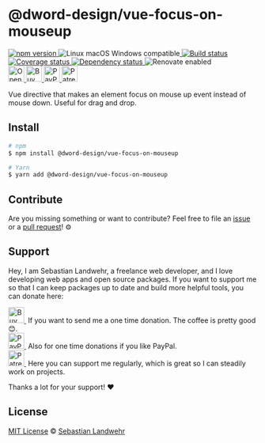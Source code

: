 <!-- TITLE/ -->
# @dword-design/vue-focus-on-mouseup
<!-- /TITLE -->

<!-- BADGES/ -->
  <p>
    <a href="https://npmjs.org/package/@dword-design/vue-focus-on-mouseup">
      <img
        src="https://img.shields.io/npm/v/@dword-design/vue-focus-on-mouseup.svg"
        alt="npm version"
      >
    </a><img src="https://img.shields.io/badge/os-linux%20%7C%C2%A0macos%20%7C%C2%A0windows-blue" alt="Linux macOS Windows compatible"><a href="https://github.com/dword-design/vue-focus-on-mouseup/actions">
      <img
        src="https://github.com/dword-design/vue-focus-on-mouseup/workflows/build/badge.svg"
        alt="Build status"
      >
    </a><a href="https://codecov.io/gh/dword-design/vue-focus-on-mouseup">
      <img
        src="https://codecov.io/gh/dword-design/vue-focus-on-mouseup/branch/master/graph/badge.svg"
        alt="Coverage status"
      >
    </a><a href="https://david-dm.org/dword-design/vue-focus-on-mouseup">
      <img src="https://img.shields.io/david/dword-design/vue-focus-on-mouseup" alt="Dependency status">
    </a><img src="https://img.shields.io/badge/renovate-enabled-brightgreen" alt="Renovate enabled"><br/><a href="https://gitpod.io/#https://github.com/dword-design/vue-focus-on-mouseup">
      <img
        src="https://gitpod.io/button/open-in-gitpod.svg"
        alt="Open in Gitpod"
        height="32"
      >
    </a><a href="https://www.buymeacoffee.com/dword">
      <img
        src="https://www.buymeacoffee.com/assets/img/guidelines/download-assets-sm-2.svg"
        alt="Buy Me a Coffee"
        height="32"
      >
    </a><a href="https://paypal.me/SebastianLandwehr">
      <img
        src="https://sebastianlandwehr.com/images/paypal.svg"
        alt="PayPal"
        height="32"
      >
    </a><a href="https://www.patreon.com/dworddesign">
      <img
        src="https://sebastianlandwehr.com/images/patreon.svg"
        alt="Patreon"
        height="32"
      >
    </a>
</p>
<!-- /BADGES -->

<!-- DESCRIPTION/ -->
Vue directive that makes an element focus on mouse up event instead of mouse down. Useful for drag and drop.
<!-- /DESCRIPTION -->

<!-- INSTALL/ -->
## Install

```bash
# npm
$ npm install @dword-design/vue-focus-on-mouseup

# Yarn
$ yarn add @dword-design/vue-focus-on-mouseup
```
<!-- /INSTALL -->

<!-- LICENSE/ -->
## Contribute

Are you missing something or want to contribute? Feel free to file an [issue](https://github.com/dword-design/vue-focus-on-mouseup/issues) or a [pull request](https://github.com/dword-design/vue-focus-on-mouseup/pulls)! ⚙️

## Support

Hey, I am Sebastian Landwehr, a freelance web developer, and I love developing web apps and open source packages. If you want to support me so that I can keep packages up to date and build more helpful tools, you can donate here:

<p>
  <a href="https://www.buymeacoffee.com/dword">
    <img
      src="https://www.buymeacoffee.com/assets/img/guidelines/download-assets-sm-2.svg"
      alt="Buy Me a Coffee"
      height="32"
    >
  </a>&nbsp;If you want to send me a one time donation. The coffee is pretty good 😊.<br/>
  <a href="https://paypal.me/SebastianLandwehr">
    <img
      src="https://sebastianlandwehr.com/images/paypal.svg"
      alt="PayPal"
      height="32"
    >
  </a>&nbsp;Also for one time donations if you like PayPal.<br/>
  <a href="https://www.patreon.com/dworddesign">
    <img
      src="https://sebastianlandwehr.com/images/patreon.svg"
      alt="Patreon"
      height="32"
    >
  </a>&nbsp;Here you can support me regularly, which is great so I can steadily work on projects.
</p>

Thanks a lot for your support! ❤️

## License

[MIT License](https://opensource.org/licenses/MIT) © [Sebastian Landwehr](https://sebastianlandwehr.com)
<!-- /LICENSE -->

